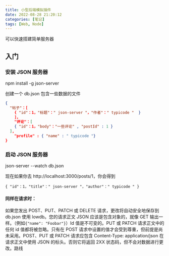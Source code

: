 ```yaml
---
title: 小型后端模拟插件
date: 2022-08-28 21:20:12
categories: [笔记]
tags: [Web, Node]
---
```


可以快速搭建简单服务器

<!-- more -->

## 入门

### 安装 JSON 服务器

npm install -g json-server

创建一个 db.json 包含一些数据的文件

```json
{
  "帖子"：[
    { "id"：1，"标题"：" json-server "，"作者"：" typicode "  }
 	]，
	"评论"：[
    { "id"：1，"body"："一些评论" , "postId" : 1 }
  ],
	"profile" : { "name" : " typicode "}
}
```

### 启动 JSON 服务器

json-server --watch db.json

现在如果你去 http://localhost:3000/posts/1，你会得到

`{ "id"：1，"title"：" json-server "，"author"：" typicode " }`

#### 同样在请求时：

如果您发出 POST、PUT、PATCH 或 DELETE 请求，更改将自动安全地保存到 db.json 使用 lowdb。您的请求正文 JSON 应该是包含对象的，就像 GET 输出一样。（例如`{"name": "Foobar"}`）Id 值是不可变的。PUT 或 PATCH 请求正文中的任何 id 值都将被忽略。只有在 POST 请求中设置的值才会受到尊重，但前提是尚未采用。POST、PUT 或 PATCH 请求应包含 Content-Type: application/json 在请求正文中使用 JSON 的标头。否则它将返回 2XX 状态码，但不会对数据进行更改。路线
